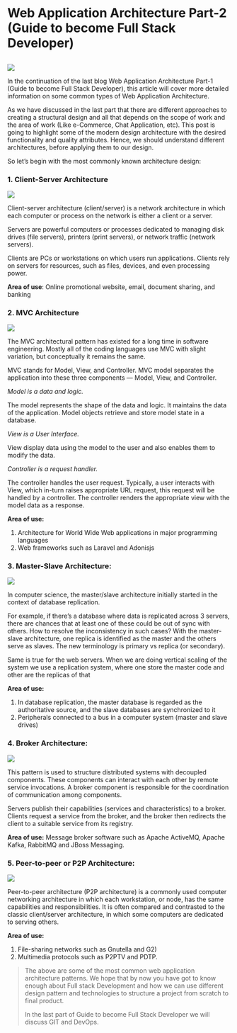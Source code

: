 # Web Application Architecture Part-2 \(Guide to become Full Stack Developer\)

## 

![](https://miro.medium.com/max/935/1*yRYn6m_pD1DtsKt7Hs59Aw.png)

In the continuation of the last blog Web Application Architecture Part-1 \(Guide to become Full Stack Developer\), this article will cover more detailed information on some common types of Web Application Architecture.

As we have discussed in the last part that there are different approaches to creating a structural design and all that depends on the scope of work and the area of work \(Like e-Commerce, Chat Application, etc\). This post is going to highlight some of the modern design architecture with the desired functionality and quality attributes. Hence, we should understand different architectures, before applying them to our design.

So let’s begin with the most commonly known architecture design:

### 1. Client-Server Architecture <a id="36dc"></a>

![](https://miro.medium.com/max/1500/1*3fBZ27QgR7eDCoPTjam6nw.png)

Client-server architecture \(client/server\) is a network architecture in which each computer or process on the network is either a client or a server.

Servers are powerful computers or processes dedicated to managing disk drives \(file servers\), printers \(print servers\), or network traffic \(network servers\).

Clients are PCs or workstations on which users run applications. Clients rely on servers for resources, such as files, devices, and even processing power.

**Area of use**: Online promotional website, email, document sharing, and banking

### 2. MVC Architecture <a id="adc3"></a>

![](https://miro.medium.com/max/625/1*MQabORXtM4jpME-aH_2rYg.png)

The MVC architectural pattern has existed for a long time in software engineering. Mostly all of the coding languages use MVC with slight variation, but conceptually it remains the same.

MVC stands for Model, View, and Controller. MVC model separates the application into these three components — Model, View, and Controller.

_Model is a data and logic._

The model represents the shape of the data and logic. It maintains the data of the application. Model objects retrieve and store model state in a database.

_View is a User Interface._

View display data using the model to the user and also enables them to modify the data.

_Controller is a request handler._

The controller handles the user request. Typically, a user interacts with View, which in-turn raises appropriate URL request, this request will be handled by a controller. The controller renders the appropriate view with the model data as a response.

**Area of use:**

1. Architecture for World Wide Web applications in major programming languages
2. Web frameworks such as Laravel and Adonisjs

### 3. Master-Slave Architecture: <a id="46e9"></a>

![](https://miro.medium.com/max/1849/1*CvEAe6QpeIdw-_H5HRPxFg.png)

In computer science, the master/slave architecture initially started in the context of database replication.

For example, if there’s a database where data is replicated across 3 servers, there are chances that at least one of these could be out of sync with others. How to resolve the inconsistency in such cases? With the master-slave architecture, one replica is identified as the master and the others serve as slaves. The new terminology is primary vs replica \(or secondary\).

Same is true for the web servers. When we are doing vertical scaling of the system we use a replication system, where one store the master code and other are the replicas of that

**Area of use:**

1. In database replication, the master database is regarded as the authoritative source, and the slave databases are synchronized to it
2. Peripherals connected to a bus in a computer system \(master and slave drives\)

### 4. Broker Architecture: <a id="7416"></a>

![](https://miro.medium.com/max/530/1*W_Grs8_n2lLFV-KLlB0c9g.jpeg)

This pattern is used to structure distributed systems with decoupled components. These components can interact with each other by remote service invocations. A broker component is responsible for the coordination of communication among components.

Servers publish their capabilities \(services and characteristics\) to a broker. Clients request a service from the broker, and the broker then redirects the client to a suitable service from its registry.

**Area of use:** Message broker software such as Apache ActiveMQ, Apache Kafka, RabbitMQ and JBoss Messaging.

### 5. Peer-to-peer or P2P Architecture: <a id="0696"></a>

![](https://miro.medium.com/max/1500/1*MjH6YQhxoVWc8-gmuniP-g.png)

Peer-to-peer architecture \(P2P architecture\) is a commonly used computer networking architecture in which each workstation, or node, has the same capabilities and responsibilities. It is often compared and contrasted to the classic client/server architecture, in which some computers are dedicated to serving others.

**Area of use:**

1. File-sharing networks such as Gnutella and G2\)
2. Multimedia protocols such as P2PTV and PDTP.

> The above are some of the most common web application architecture patterns. We hope that by now you have got to know enough about Full stack Development and how we can use different design pattern and technologies to structure a project from scratch to final product.
>
> In the last part of Guide to become Full Stack Developer we will discuss GIT and DevOps.

